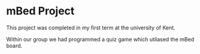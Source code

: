 # mBed Project

This project was completed in my first term at the university of Kent.

Within our group we had programmed a quiz game which utilased the mBed board.
